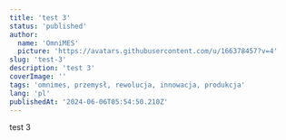 ```yaml
---
title: 'test 3'
status: 'published'
author:
  name: 'OmniMES'
  picture: 'https://avatars.githubusercontent.com/u/166378457?v=4'
slug: 'test-3'
description: 'test 3'
coverImage: ''
tags: 'omnimes, przemysł, rewolucja, innowacja, produkcja'
lang: 'pl'
publishedAt: '2024-06-06T05:54:50.210Z'
---
```


test 3